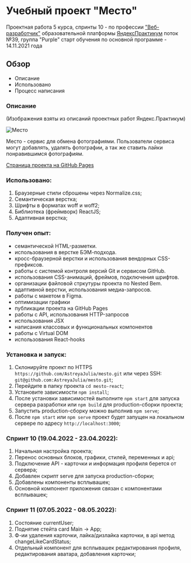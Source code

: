 # Учебный проект "Место"

Проектная работа 5 курса, спринты 10 -  по профессии ["Веб-разработчик"](https://practicum.yandex.ru/profile/web/)
образовательной платформы [ЯндексПрактикум](https://practicum.yandex.ru)
поток №39, группа "Purple"
старт обучения по основной программе - 14.11.2021 года

## Обзор

- Описание
- Использовано
- Процесс написания

### Описание

(Изображения взяты из описаний проектных работ Яндекс.Практикум)

<img src="https://pictures.s3.yandex.net/resources/__2020-02-25__12.19.27_1586081326.png" alt="Место"/>

Место - сервис для обмена фотографиями. Пользователи сервиса могут добавлять, удалять фотографии, а так же ставить лайки
понравившимся фотографиям.

[Страница проекта на GitHub Pages](https://astreyajulia.github.io/mesto-react/)

### Использовано:

1. Браузерные стили сброшены через Normalize.css;
2. Семантическая верстка;
3. Шрифты в форматах woff и woff2;
4. Библиотека (фреймворк) ReactJS;
5. Адаптивная верстка;

### Получен опыт:
- семантической HTML-разметки.
- использования в верстке БЭМ-подхода.
- кросс-браузерной верстки и использования вендорных CSS-префиксов.
- работы с системой контроля версий Git и сервисом GitHub.
- использования CSS-анимаций, фреймов, подключения шрифтов.
- организации файловой стркутуры проекта по Nested Bem.
- адаптивной верстки, использования медиа-запросов.
- работы с макетом в Figma.
- оптимизации графики
- публикации проекта на GitHub Pages
- работы с API, использования HTTP-запросов
- использования JSX
- написания классовых и функциональных компонентов
- работы с Virtual DOM
- использования React-hooks

### Установка и запуск:

1. Склонируйте проект по HTTPS `https://github.com/AstreyaJulia/mesto.git` или через SSH: `git@github.com:AstreyaJulia/mesto.git`;
2. Перейдите в папку проекта `cd mesto-react`;
3. Установите зависимости `npm install`;
4. После установки зависимостей выполните `npm start` для запуска сервера разработки или `npm build` для production-сборки проекта;
5. Запустить production-сборку можно выполнив `npm serve`;
6. После `npm start` или `npm serve` проект будет запущен на локальном сервере по адресу `http://localhost:3000`;

### Спринт 10 (19.04.2022 - 23.04.2022):
1. Начальная настройка проекта;
2. Перенос основных блоков, графики, стилей, переменных и api;
3. Подключение API - карточки и информация профиля берется от сервера;
4. Добавлен скрипт serve для запуска production-сборки;
5. Добавлены компоненты всплывашек;
6. Основной компонент приложения связан с компонентами всплывашек;

### Спринт 11 (07.05.2022 - 08.05.2022):
1. Состояние currentUser;
2. Поднятие стейта card Main -> App;
3. Ф-ии удаления карточки, лайка/дизлайка карточки, в api метод changeLikeCardStatus;
4. Отдельный компонент для всплывашек редактирования профиля, редактирования аватара, добавления карточки;
